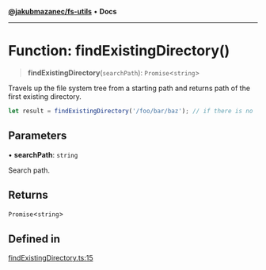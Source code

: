 [**@jakubmazanec/fs-utils**](../README.md) • **Docs**

---

# Function: findExistingDirectory()

> **findExistingDirectory**(`searchPath`): `Promise`\<`string`\>

Travels up the file system tree from a starting path and returns path of the first existing
directory.

```TypeScript
let result = findExistingDirectory('/foo/bar/baz'); // if there is no `bar` directory, `result` is `'/foo'`
```

## Parameters

• **searchPath**: `string`

Search path.

## Returns

`Promise`\<`string`\>

## Defined in

[findExistingDirectory.ts:15](https://github.com/jakubmazanec/tools/blob/043f017b24789eba8a7eb285e0e1042ac4eaaeea/packages/fs-utils/source/findExistingDirectory.ts#L15)
